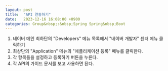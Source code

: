 ```yaml
---
layout: post
title:  "API 연동하기"
date:   2023-12-16 16:08:00 +0900
categories: Group&nbsp;:&nbsp;Spring Spring&nbsp;Boot
---
```


1. 네이버 메인 최하단의 "Developers" 메뉴 목록에서 "네이버 개발자" 센터 메뉴 클릭하기
2. 최상단의 "Application" 메뉴의 "애플리케이션 등록" 메뉴를 클릭한다.
3. 각 항목들을 설정하고 등록하기 버튼을 누른다.
4. 각 API의 가이드 문서를 보고 사용하면 된다.